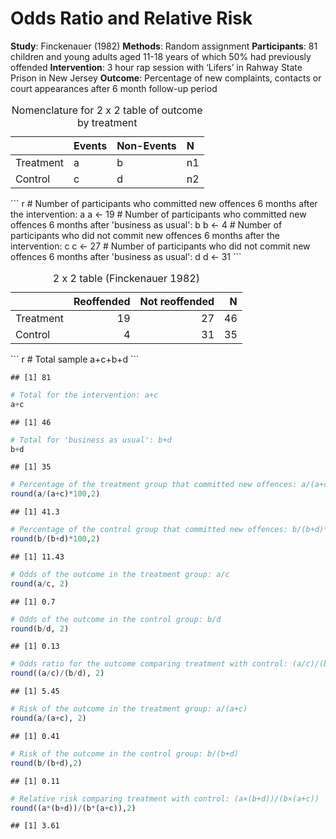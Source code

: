 Odds Ratio and Relative Risk
================

**Study**: Finckenauer (1982)
**Methods**: Random assignment
**Participants**: 81 children and young adults aged 11-18 years of which 50% had previously offended
**Intervention**: 3 hour rap session with ‘Lifers’ in Rahway State Prison in New Jersey
**Outcome**: Percentage of new complaints, contacts or court appearances after 6 month follow-up period

<table class="table table-condensed dummy">
<caption>
Nomenclature for 2 x 2 table of outcome by treatment
</caption>
<thead>
<tr>
<th style="text-align:left;">
</th>
<th style="text-align:left;">
Events
</th>
<th style="text-align:left;">
Non-Events
</th>
<th style="text-align:left;">
N
</th>
</tr>
</thead>
<tbody>
<tr>
<td style="text-align:left;">
Treatment
</td>
<td style="text-align:left;">
a
</td>
<td style="text-align:left;">
b
</td>
<td style="text-align:left;">
n1
</td>
</tr>
<tr>
<td style="text-align:left;">
Control
</td>
<td style="text-align:left;">
c
</td>
<td style="text-align:left;">
d
</td>
<td style="text-align:left;">
n2
</td>
</tr>
</tbody>
</table>
``` r
# Number of participants who committed new offences 6 months after the intervention: a
a <- 19
# Number of participants who committed new offences 6 months after 'business as usual': b
b <- 4
# Number of participants who did not commit new offences 6 months after the intervention: c
c <- 27
# Number of participants who did not commit new offences 6 months after 'business as usual': d
d <- 31
```

<table>
<caption>
2 x 2 table (Finckenauer 1982)
</caption>
<thead>
<tr>
<th style="text-align:left;">
</th>
<th style="text-align:right;">
Reoffended
</th>
<th style="text-align:right;">
Not reoffended
</th>
<th style="text-align:right;">
N
</th>
</tr>
</thead>
<tbody>
<tr>
<td style="text-align:left;">
Treatment
</td>
<td style="text-align:right;">
19
</td>
<td style="text-align:right;">
27
</td>
<td style="text-align:right;">
46
</td>
</tr>
<tr>
<td style="text-align:left;">
Control
</td>
<td style="text-align:right;">
4
</td>
<td style="text-align:right;">
31
</td>
<td style="text-align:right;">
35
</td>
</tr>
</tbody>
</table>
``` r
# Total sample
a+c+b+d
```

    ## [1] 81

``` r
# Total for the intervention: a+c
a+c
```

    ## [1] 46

``` r
# Total for 'business as usual': b+d
b+d
```

    ## [1] 35

``` r
# Percentage of the treatment group that committed new offences: a/(a+c)*100
round(a/(a+c)*100,2)
```

    ## [1] 41.3

``` r
# Percentage of the control group that committed new offences: b/(b+d)*100
round(b/(b+d)*100,2)
```

    ## [1] 11.43

``` r
# Odds of the outcome in the treatment group: a/c
round(a/c, 2)
```

    ## [1] 0.7

``` r
# Odds of the outcome in the control group: b/d
round(b/d, 2)
```

    ## [1] 0.13

``` r
# Odds ratio for the outcome comparing treatment with control: (a/c)/(b/d)
round((a/c)/(b/d), 2)
```

    ## [1] 5.45

``` r
# Risk of the outcome in the treatment group: a/(a+c)
round(a/(a+c), 2)
```

    ## [1] 0.41

``` r
# Risk of the outcome in the control group: b/(b+d)
round(b/(b+d),2)
```

    ## [1] 0.11

``` r
# Relative risk comparing treatment with control: (a×(b+d))/(b×(a+c))
round((a*(b+d))/(b*(a+c)),2)
```

    ## [1] 3.61
